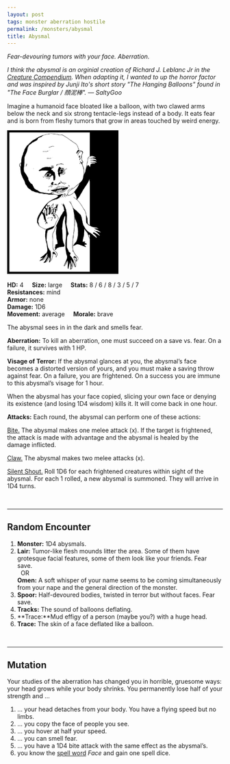 ```yaml
---
layout: post
tags: monster aberration hostile
permalink: /monsters/abysmal
title: Abysmal
---
```


*Fear-devouring tumors with your face. Aberration.*

<span class="alchemy"> *I think the abysmal is an orginial creation of Richard J. Leblanc Jr in the [Creature Compendium](https://www.drivethrurpg.com/product/147588/CC1-Creature-Compendium). When adapting it, I wanted to up the horror factor and was inspired by Junji Ito's short story "The Hanging Balloons" found in "The Face Burglar / 顔泥棒". — SaltyGoo* </span>

Imagine a humanoid face bloated like a balloon, with two clawed arms below the neck and six strong tentacle-legs instead of a body. It eats fear and is born from fleshy tumors that grow in areas touched by weird energy. <br>

<img src="/images/Abysmal.png" alt="Abysmal"  width="250" style="border:5px solid black">

**HD:** 4  &nbsp; &nbsp;  **Size:** large &nbsp; &nbsp; **Stats:** 8 / 6 / 8 / 3 / 5 / 7  <br>
**Resistances:** mind <br>
**Armor:** none <br>
**Damage:** 1D6 <br>
**Movement:** average &nbsp; &nbsp; **Morale:** brave <br>

The abysmal sees in in the dark and smells fear. 

**Aberration:** To kill an aberration, one must succeed on a save vs. fear. On a failure, it survives with 1 HP.

**Visage of Terror:** If the abysmal glances at you, the abysmal’s face becomes a distorted version of yours, and you must make a saving throw against fear. On a failure, you are frightened. On a success you are immune to this abysmal’s visage for 1 hour. 

When the abysmal has your face copied, slicing your own face or denying its existence (and losing 1D4 wisdom) kills it. It will come back in one hour.

**Attacks:** Each round, the abysmal can perform one of these actions:

<ins>Bite.</ins> The abysmal makes one melee attack (x). If the target is frightened, the attack is made with advantage and the abysmal is healed by the damage inflicted.

<ins>Claw.</ins> The abysmal makes two melee attacks (x).

<ins>Silent Shout.</ins> Roll 1D6 for each frightened creatures within sight of the abysmal. For each 1 rolled, a new abysmal is summoned. They will arrive in 1D4 turns.

<br>

---

## Random Encounter

1. **Monster:** 1D4 abysmals.
1. **Lair:** Tumor-like flesh mounds litter the area. Some of them have grotesque facial features, some of them look like your friends. Fear save. <br>	&nbsp; OR <br>	**Omen:** A soft whisper of your name seems to be coming simultaneously from your nape and the general direction of the monster.
1. **Spoor:** Half-devoured bodies, twisted in terror but without faces. Fear save.
1. **Tracks:** The sound of balloons deflating.
1. **Trace:**Mud effigy of a person (maybe you?) with a huge head.
1. **Trace:** The skin of a face deflated like a balloon.

<br>

---

## Mutation

Your studies of the aberration has changed you in horrible, gruesome ways: your head grows while your body shrinks. You permanently lose half of your strength and ...

1. ... your head detaches from your body. You have a flying speed but no limbs.
1. ... you copy the face of people you see.
1. ... you hover at half your speed.
1. ... you can smell fear.
1. ... you have a 1D4 bite attack with the same effect as the abysmal’s.
1. you know the [spell word](https://saltygoo.github.io/class/magic-user#spell-words) *Face* and gain one spell dice.


